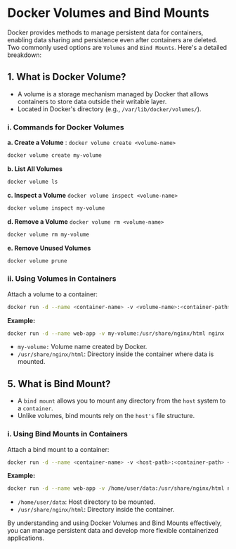 # Docker Volumes and Bind Mounts

Docker provides methods to manage persistent data for containers, enabling data sharing and persistence even after containers are deleted. Two commonly used options are `Volumes` and `Bind Mounts`. Here's a detailed breakdown:



## 1. What is Docker Volume?
- A volume is a storage mechanism managed by Docker that allows containers to store data outside their writable layer.
- Located in Docker's directory (e.g., `/var/lib/docker/volumes/`).
### i. Commands for Docker Volumes

**a. Create a Volume** : `docker volume create <volume-name>`
```bash
docker volume create my-volume
```
**b. List All Volumes** 
```bash
docker volume ls
```
**c. Inspect a Volume** `docker volume inspect <volume-name>`
```bash
docker volume inspect my-volume
```
**d. Remove a Volume**
`docker volume rm <volume-name>`
```bash
docker volume rm my-volume
```
**e. Remove Unused Volumes**
```bash
docker volume prune
```
### ii. Using Volumes in Containers
Attach a volume to a container:
```bash
docker run -d --name <container-name> -v <volume-name>:<container-path> <image-name>
```
**Example:**

```bash
docker run -d --name web-app -v my-volume:/usr/share/nginx/html nginx
```
- `my-volume:` Volume name created by Docker.
- `/usr/share/nginx/html`: Directory inside the container where data is mounted.

## 5. What is Bind Mount?
- A `bind mount` allows you to mount any directory from the `host` system to a `container`.
- Unlike volumes, bind mounts rely on the `host's` file structure.
### i. Using Bind Mounts in Containers

Attach a bind mount to a container:
```bash
docker run -d --name <container-name> -v <host-path>:<container-path> <image-name>
```
**Example:**
```bash
docker run -d --name web-app -v /home/user/data:/usr/share/nginx/html nginx
```
- `/home/user/data`: Host directory to be mounted.
- `/usr/share/nginx/html`: Directory inside the container.

By understanding and using Docker Volumes and Bind Mounts effectively, you can manage persistent data and develop more flexible containerized applications.